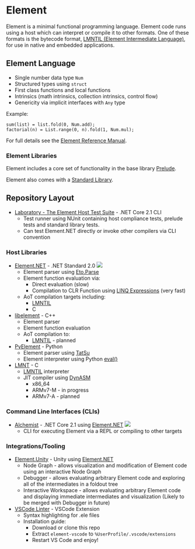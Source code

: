 # Element
Element is a minimal functional programming language.
Element code runs using a host which can interpret or compile it to other formats.
One of these formats is the bytecode format, [LMNTIL (Element Intermediate Language)](LMNT/Bytecode.md), for use in native and embedded applications.

## Element Language
* Single number data type `Num`
* Structured types using `struct`
* First class functions and local functions
* Intrinsics (math intrinsics, collection intrinsics, control flow)
* Genericity via implicit interfaces with `Any` type

Example:
```
sum(list) = list.fold(0, Num.add);
factorial(n) = List.range(0, n).fold(1, Num.mul);
```

For full details see the [Element Reference Manual](Language/ElementReferenceManual.md).

### Element Libraries
Element includes a core set of functionality in the base library [Prelude](Common/Prelude).

Element also comes with a [Standard Library](Common/StandardLibrary).

## Repository Layout
* [Laboratory - The Element Host Test Suite](Laboratory) - .NET Core 2.1 CLI
    * Test runner using NUnit containing host compliance tests, prelude tests and standard library tests.
    * Can test Element.NET directly or invoke other compilers via CLI convention

### Host Libraries
* [Element.NET](Element.NET) - .NET Standard 2.0 ![](https://github.com/ultraleap/Element/workflows/Element.NET.yml/badge.svg)
    * Element parser using [Eto.Parse](https://github.com/picoe/Eto.Parse)
    * Element function evaluation via:
        * Direct evaluation (slow)
        * Compilation to CLR Function using [LINQ Expressions](https://docs.microsoft.com/en-us/dotnet/api/system.linq.expressions.expression) (very fast)
    * AoT compilation targets including:
        * [LMNTIL](LMNT/Bytecode.md)
        * C
* [libelement](libelement) - C++
    * Element parser
    * Element function evaluation
    * AoT compilation to:
        * [LMNTIL](LMNT/Bytecode.md) - planned
* [PyElement](PyElement) - Python
    * Element parser using [TatSu](https://github.com/neogeny/TatSu)
    * Element interpreter using Python [eval()](https://docs.python.org/3/library/functions.html)
* [LMNT](LMNT) - C
    * [LMNTIL](LMNT/Bytecode.md) interpreter
    * JIT compiler using [DynASM](https://luajit.org/dynasm.html)
        * x86_64
        * ARMv7-M - in progress
        * ARMv7-A - planned

### Command Line Interfaces (CLIs)
* [Alchemist](Alchemist) - .NET Core 2.1 using [Element.NET](Element.NET) ![](https://github.com/ultraleap/Element/workflows/Alchemist.yml/badge.svg)
    * CLI for executing Element via a REPL or compiling to other targets

### Integrations/Tooling
* [Element.Unity](Element.Unity) - Unity using [Element.NET](Element.NET)
    * Node Graph - allows visualization and modification of Element code using an interactive Node Graph
    * Debugger - allows evaluating arbitrary Element code and exploring all of the intermediates in a foldout tree
    * Interactive Workspace - allows evaluating arbitrary Element code and displaying immediate intermediates and visualization (Likely to be merged with Debugger in future)
* [VSCode Linter](element-vscode) - VSCode Extension
    * Syntax highlighting for .ele files
    * Installation guide:
        * Download or clone this repo
        * Extract `element-vscode` to `%UserProfile/.vscode/extensions`
        * Restart VS Code and enjoy!